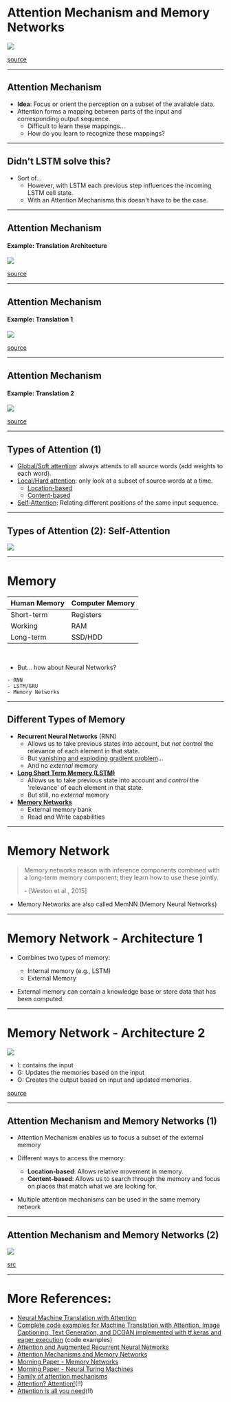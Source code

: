 # Attention Mechanism and Memory Networks

![](./img/joke.png)

[source](https://skymind.ai/wiki/attention-mechanism-memory-network)

----  ----

## Attention Mechanism

* **Idea**: Focus or orient the perception on a subset of the available data.
* <!-- .element: class="fragment" -->
    Attention forms a mapping between parts of the input and corresponding output sequence.
    + Difficult to learn these mappings...
    + How do you learn to recognize these mappings?

----  ----

## Didn't LSTM solve this?

<div class="fragment" />

+ Sort of...
    + However, with LSTM each previous step influences the incoming LSTM cell state.
    + With an Attention Mechanisms this doesn't have to be the case.

----  ----

## Attention Mechanism
#### Example: Translation Architecture

<img src="./img/attention-ex1.png">

[source](https://distill.pub/2016/augmented-rnns/#attentional-interfaces)

----  ----

## Attention Mechanism
#### Example: Translation 1

<img src="./img/attention-ex2.png">

[source](https://distill.pub/2016/augmented-rnns/#attentional-interfaces)


----  ----

## Attention Mechanism
#### Example: Translation 2

<img src="./img/attention-ex3.png">

[source](https://distill.pub/2016/augmented-rnns/#attentional-interfaces)


----  ----

## Types of Attention (1)


+ [Global/Soft attention](https://arxiv.org/pdf/1508.04025.pdf): always attends to all source words (add weights to each word).
+ [Local/Hard attention](https://arxiv.org/pdf/1508.04025.pdf): only look at a subset of source words at a time. 
    + [Location-based](https://arxiv.org/pdf/1410.5401.pdf)
    + [Content-based](https://arxiv.org/pdf/1410.5401.pdf)
+ [Self-Attention](https://arxiv.org/pdf/1601.06733.pdf): Relating different positions of the same input sequence. 


----  ----

## Types of Attention (2): Self-Attention

![](./img/self-attention.png)



----  ----

# Memory

<div class="fragment" />
<table>
    	<thead><tr>
            <th>Human Memory</th>
            <th>Computer Memory</th>
        </tr></thead>
        <tbody>
            <tr>
                <td>Short-term</td>
                <td>Registers</td>
            </tr>
            <tr>
                <td>Working</td>
                <td>RAM</td>
            </tr>
            <tr>
                <td>Long-term</td>
                <td>SSD/HDD</td>
            </tr>
        </tbody>
</table>

<br/>

+ <!-- .element: class="fragment" --> But... how about Neural Networks?
<div class="fragment" />

    - RNN
    - LSTM/GRU
    - Memory Networks


----  ----

## Different Types of Memory

+ <!-- .element: class="fragment" -->      
    **Recurrent Neural Networks** (RNN)
    - Allows us to take previous states into account, but *not* control the relevance of each element in that state.
    - But [vanishing and exploding gradient problem](https://en.wikipedia.org/wiki/Vanishing_gradient_problem)...
    - And no *external* memory
+ <!-- .element: class="fragment" -->  
    **[Long Short Term Memory (LSTM)](https://colah.github.io/posts/2015-08-Understanding-LSTMs/)**
    - Allows us to take previous state into account and *control* the 'relevance' of each element in that state.
    - But still, no *external* memory
+ <!-- .element: class="fragment" -->  
    **[Memory Networks](https://arxiv.org/pdf/1410.3916.pdf)**
    - External memory bank
    - Read and Write capabilities

----  ----

# Memory Network

> Memory networks reason with inference components combined with a long-term memory component; they learn how to use these jointly.
>
> \- [Weston et al., 2015]

- Memory Networks are also called MemNN (Memory Neural Networks)

----  ----

# Memory Network - Architecture 1

+ Combines two types of memory:
    - Internal memory (e.g., LSTM)
    - External Memory

+ External memory can contain a knowledge base or store data that has been computed.

----  ----

# Memory Network - Architecture 2

<img src="./img/memory-network.png">

+ I: contains the input
+ G: Updates the memories based on the input
+ O: Creates the output based on input and updated memories.

[source](https://blog.acolyer.org/2016/03/10/memory-networks/)

----  ----

## Attention Mechanism and Memory Networks (1)

+ Attention Mechanism enables us to focus a subset of the external memory

+ Different ways to access the memory:
    + **Location-based**: Allows relative movement in memory.
    + **Content-based**: Allows us to search through the memory and focus on places that match what we are looking for.

+ Multiple attention mechanisms can be used in the same memory network

----  ----

## Attention Mechanism and Memory Networks (2)

<img src="./img/NTM-attention.png" style="max-width:55%;"/>

[src](https://distill.pub/2016/augmented-rnns/#neural-turing-machines)


----  ----

# More References:

+ [Neural Machine Translation with Attention](https://www.tensorflow.org/alpha/tutorials/text/nmt_with_attention)
+ [Complete code examples for Machine Translation with Attention, Image Captioning, Text Generation, and DCGAN implemented with tf.keras and eager execution](https://medium.com/tensorflow/complete-code-examples-for-machine-translation-with-attention-image-captioning-text-generation-51663d07a63d) (code examples)
+ [Attention and Augmented Recurrent Neural Networks](https://distill.pub/2016/augmented-rnns/)
+ [Attention Mechanisms and Memory Networks](https://skymind.ai/wiki/attention-mechanism-memory-network)
+ [Morning Paper - Memory Networks](https://blog.acolyer.org/2016/03/10/memory-networks/)
+ [Morning Paper - Neural Turing Machines](https://blog.acolyer.org/2016/03/09/neural-turing-machines/)
+ [Family of attention mechanisms](https://lilianweng.github.io/lil-log/2018/06/24/attention-attention.html#a-family-of-attention-mechanisms)
+ [Attention? Attention!](https://lilianweng.github.io/lil-log/2018/06/24/attention-attention.html)(!!)
+ [Attention is all you need](http://papers.nips.cc/paper/7181-attention-is-all-you-need.pdf)(!!)